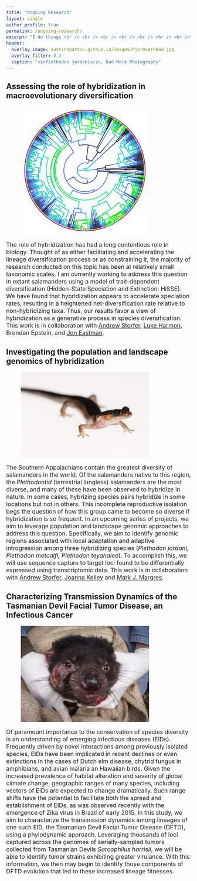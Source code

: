 ```yaml
---
title: "Ongoing Research"
layout: single
author_profile: true
permalink: /ongoing-research/
excerpt: "I do things <br /> <br /> <br /> <br /> <br /> <br /> <br />"
header:
  overlay_image: austinhpatton.github.io/Images/PjorOverhead.jpg
  overlay_filter: 0.3
  caption: "<i>Plethodon jordani</i>, Dan Mele Photography"
---
```

<h2>Assessing the role of hybridization in macroevolutionary diversification</h2>
<figure style="width: 350px" class="wrap align-left">
<img src="/Images/HybDivers_Image.jpg">
</figure>
<font size="3"> The role of hybridization has had a long contentious role in biology. Thought of as either facilitating and accelerating the lineage diversification process or as constraining it, the majority of research conducted on this topic has been at relatively small taxonomic scales. I am currently working to address this question in extant salamanders using a model of trait-dependent diversification (Hidden-State Speciation and Extinction: HiSSE). We have found that hybridization appears to accelerate speciation rates, resulting in a heightened net-diversification rate relative to non-hybridizing taxa. Thus, our results favor a view of hybridization as a generative process in species diversification. This work is in collaboration with <u><a href="http://public.wsu.edu/~storfer/">Andrew Storfer</a></u>, <u><a href="http://lukejharmon.github.io/">Luke Harmon</a></u>, Brendan Epstein, and <u><a href="https://public.wsu.edu/~storfer/eastman/pages/index.html">Jon Eastman</a></u>.</font>

<h2>Investigating the population and landscape genomics of hybridization</h2>
<figure style="width: 350px" class="wrap align-left">
<img src="/Images/CompLangGenomics_Image.jpg" class="inline">
</figure>
<font size="3">The Southern Appalachians contain the greatest diversity of salamanders in the world. Of the salamanders native to this region, the <i>Plethodontid</i> (terrestrial lungless) salamanders are the most diverse, and many of these have been observed to hybridize in nature. In some cases, hybrizing species pairs hybridize in some locations but not in others. This incomplete reproductive isolation begs the question of how this group came to become so diverse if hybridization is so frequent. In an upcoming series of projects, we aim to leverage population and landscape genomic approaches to address this question. Specifically, we aim to identify genomic regions associated with local adaptation and adaptive introgression among three hybridizing species (<i>Plethodon jordani, Plethodon metcalfi, Plethodon teyahalee</i>). To accomplish this, we will use sequence capture to target loci found to be differentially expressed using transcriptomic data. This work is in collaboration with <u><a href="http://public.wsu.edu/~storfer/">Andrew Storfer</a></u>, <u><a href="https://kelleylab.wordpress.com/">Joanna Kelley</a></u> and <u><a href="https://scholar.google.com/citations?user=HyuvK6AAAAAJ&hl=en">Mark J. Margres</a></u>.</font>

<h2>Characterizing Transmission Dynamics of the Tasmanian Devil Facial Tumor Disease, an Infectious Cancer</h2>
<figure style="width: 350px" class="wrap align-left">
<img src="/Images/DFTD.jpg" class="inline">
</figure>
<font size="3">Of paramount importance to the conservation of species diversity is an understanding of emerging infectious diseases (EIDs). Frequently driven by novel interactions among previously isolated species, EIDs have been implicated in recent declines or even extinctions in the cases of Dutch elm disease, chytrid fungus in amphibians, and avian malaria an Hawaiian birds. Given the increased prevalence of habitat alteration and severity of global climate change, geographic ranges of many species, including vectors of EIDs are expected to change dramatically. Such range shifts have the potential to facilitate both the spread and establishment of EIDs, as was observed recently with the emergence of Zika virus in Brazil of early 2015. In this study, we aim to characterize the transmission dynamics among lineages of one such EID, the Tasmanian Devil Facial Tumor Disease (DFTD), using a phylodynamic approach. Leveraging thousands of loci captured across the genomes of serially-sampled tumors collected from Tasmanian Devils <i>Sarcophilus harrisii</i>, we will be able to identify tumor strains exhibiting greater virulance. With this information, we then may begin to identify those components of DFTD evolution that led to these increased lineage fitnesses.</font>


